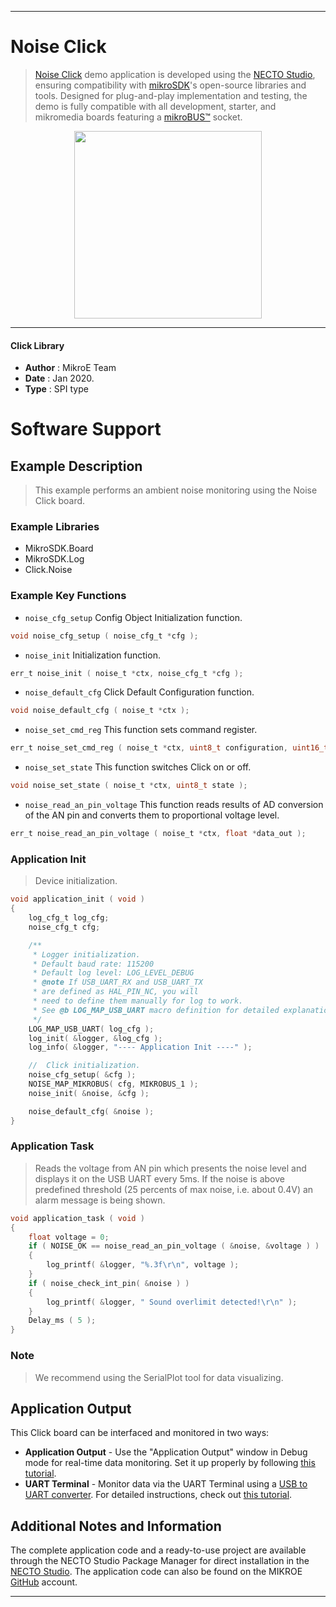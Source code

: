 
---
# Noise Click

> [Noise Click](https://www.mikroe.com/?pid_product=MIKROE-2371) demo application is developed using
the [NECTO Studio](https://www.mikroe.com/necto), ensuring compatibility with [mikroSDK](https://www.mikroe.com/mikrosdk)'s
open-source libraries and tools. Designed for plug-and-play implementation and testing, the demo is fully compatible with
all development, starter, and mikromedia boards featuring a [mikroBUS&trade;](https://www.mikroe.com/mikrobus) socket.

<p align="center">
  <img src="https://www.mikroe.com/?pid_product=MIKROE-2371&image=1" height=300px>
</p>

---

#### Click Library

- **Author**        : MikroE Team
- **Date**          : Jan 2020.
- **Type**          : SPI type

# Software Support

## Example Description

> This example performs an ambient noise monitoring using the Noise Click board.

### Example Libraries

- MikroSDK.Board
- MikroSDK.Log
- Click.Noise

### Example Key Functions

- `noise_cfg_setup` Config Object Initialization function.
```c
void noise_cfg_setup ( noise_cfg_t *cfg ); 
```

- `noise_init` Initialization function.
```c
err_t noise_init ( noise_t *ctx, noise_cfg_t *cfg );
```

- `noise_default_cfg` Click Default Configuration function.
```c
void noise_default_cfg ( noise_t *ctx );
```

- `noise_set_cmd_reg` This function sets command register.
```c
err_t noise_set_cmd_reg ( noise_t *ctx, uint8_t configuration, uint16_t threshold );
```

- `noise_set_state` This function switches Click on or off.
```c
void noise_set_state ( noise_t *ctx, uint8_t state );
```

- `noise_read_an_pin_voltage` This function reads results of AD conversion of the AN pin and converts them to proportional voltage level.
```c
err_t noise_read_an_pin_voltage ( noise_t *ctx, float *data_out );
```

### Application Init

> Device initialization.

```c
void application_init ( void )
{
    log_cfg_t log_cfg;
    noise_cfg_t cfg;

    /** 
     * Logger initialization.
     * Default baud rate: 115200
     * Default log level: LOG_LEVEL_DEBUG
     * @note If USB_UART_RX and USB_UART_TX 
     * are defined as HAL_PIN_NC, you will 
     * need to define them manually for log to work. 
     * See @b LOG_MAP_USB_UART macro definition for detailed explanation.
     */
    LOG_MAP_USB_UART( log_cfg );
    log_init( &logger, &log_cfg );
    log_info( &logger, "---- Application Init ----" );

    //  Click initialization.
    noise_cfg_setup( &cfg );
    NOISE_MAP_MIKROBUS( cfg, MIKROBUS_1 );
    noise_init( &noise, &cfg );

    noise_default_cfg( &noise );
}
```

### Application Task

> Reads the voltage from AN pin which presents the noise level and displays it
on the USB UART every 5ms. If the noise is above predefined threshold
(25 percents of max noise, i.e. about 0.4V) an alarm message is being shown. 

```c
void application_task ( void )
{
    float voltage = 0;
    if ( NOISE_OK == noise_read_an_pin_voltage ( &noise, &voltage ) )
    {
        log_printf( &logger, "%.3f\r\n", voltage );
    }
    if ( noise_check_int_pin( &noise ) )
    {
        log_printf( &logger, " Sound overlimit detected!\r\n" );
    }
    Delay_ms ( 5 );
}
```

### Note

> We recommend using the SerialPlot tool for data visualizing.

## Application Output

This Click board can be interfaced and monitored in two ways:
- **Application Output** - Use the "Application Output" window in Debug mode for real-time data monitoring.
Set it up properly by following [this tutorial](https://www.youtube.com/watch?v=ta5yyk1Woy4).
- **UART Terminal** - Monitor data via the UART Terminal using
a [USB to UART converter](https://www.mikroe.com/click/interface/usb?interface*=uart,uart). For detailed instructions,
check out [this tutorial](https://help.mikroe.com/necto/v2/Getting%20Started/Tools/UARTTerminalTool).

## Additional Notes and Information

The complete application code and a ready-to-use project are available through the NECTO Studio Package Manager for 
direct installation in the [NECTO Studio](https://www.mikroe.com/necto). The application code can also be found on
the MIKROE [GitHub](https://github.com/MikroElektronika/mikrosdk_click_v2) account.

---
